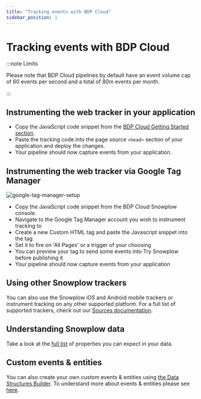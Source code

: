 ```yaml
---
title: "Tracking events with BDP Cloud"
sidebar_position: 1
---
```


# Tracking events with BDP Cloud

:::note Limits

Please note that BDP Cloud pipelines by default have an event volume cap of 60 events per second and a total of 80m events per month.

:::

## Instrumenting the web tracker in your application

- Copy the JavaScript code snippet from the [BDP Cloud Getting Started section](https://console.snowplowanalytics.com/environments/start-tracking-events?fromDocs).
- Paste the tracking code into the page source `<head>` section of your application and deploy the changes.
- Your pipeline should now capture events from your application.

## Instrumenting the web tracker via Google Tag Manager

![google-tag-manager-setup](../../try-snowplow/tracking-events-with-try-snowplow/images/step3-2.gif)

- Copy the JavaScript code snippet from the BDP Cloud Snowplow console.
- Navigate to the Google Tag Manager account you wish to instrument tracking to
- Create a new Custom HTML tag and paste the Javascript snippet into the tag
- Set it to fire on 'All Pages' or a trigger of your choosing
- You can preview your tag to send some events into Try Snowplow before publishing it
- Your pipeline should now capture events from your application

## Using other Snowplow trackers

You can also use the Snowplow iOS and Android mobile trackers or instrument tracking on any other supported platform. For a full list of supported trackers, check out our [Sources documentation](/docs/collecting-data/collecting-from-own-applications/index.md).

## Understanding Snowplow data

Take a look at the [full list](/docs/understanding-your-pipeline/canonical-event/index.md) of properties you can expect in your data.

## Custom events & entities

You can also create your own custom events & entities using [the Data Structures Builder](/docs/understanding-tracking-design/managing-data-structures-with-data-structures-builder/index.md). To understand more about events & entities please see [here](/docs/understanding-tracking-design/understanding-events-entities/index.md).